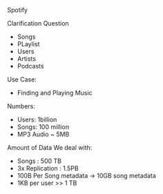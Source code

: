 Spotify


Clarification Question
- Songs
- PLaylist
- Users
- Artists
- Podcasts

Use Case:
- Finding and Playing Music


Numbers:
- Users: 1billion
- Songs: 100 million
- MP3 Audio ~ 5MB

Amount of Data We deal with:
- Songs : 500 TB
- 3x Replication : 1.5PB
- 100B Per Song metadata -> 10GB song metadata
- 1KB per user >> 1 TB

